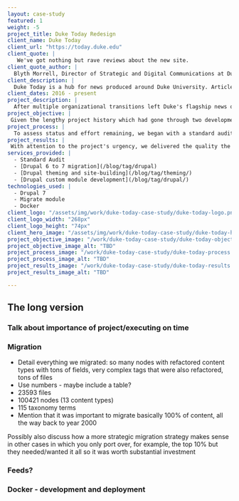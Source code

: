 ```yaml
---
layout: case-study
featured: 1
weight: -5
project_title: Duke Today Redesign
client_name: Duke Today
client_url: "https://today.duke.edu"
client_quote: |
   We've got nothing but rave reviews about the new site.
client_quote_author: |
  Blyth Morrell, Director of Strategic and Digital Communications at Duke University
client_description: |
  Duke Today is a hub for news produced around Duke University. Articles are produced by staff and faculty across the university and health system to comprise a one-stop-shop for news from around Duke.
client_dates: 2016 - present
project_description: |
  After multiple organizational transitions left Duke's flagship news outlet's redesign incomplete and in need of a new development team, Savas Labs stepped in to deliver a complex content migration, building on top of other agencies' code, all within four months!
project_objective: |
 Given the lengthy project history which had gone through two development agencies, by the time Savas Labs was brought in by design partner and fellow Durham natives Cuberis, our edict was to deliver the finished product ASAP. While appreciating the urgency, we didn't cut corners, and provided insights into best practices for performance, monitoring and security.
project_process: |
  To assess status and effort remaining, we began with a standard audit assessing system quality and functional completion. Once we were better oriented with organizational goals and the work that remained, we charged ahead on weekly development sprints. We collaborated daily with the Cuberis team to ensure user experience and design carried as much weight as the functional improvements we implemented. We staged work on Duke's cutting-edge custom hosting infrastructure using Docker containerization to enlist consistent feedback from all stakeholders throughout.
project_results: |
 With attention to the project's urgency, we delivered the quality the Duke brand demands efficiently and expediently, and the results were celebrated across the University. In four months, we took sixteen years and 120,000 articles worth of rich inter-departmental content and, with Cuberis's help, made it more engaging and accessible for all users.
services_provided: |
  - Standard Audit
  - [Drupal 6 to 7 migration](/blog/tag/drupal)
  - [Drupal theming and site-building](/blog/tag/theming/)
  - [Drupal custom module development](/blog/tag/drupal/)
technologies_used: |
  - Drupal 7
  - Migrate module
  - Docker
client_logo: "/assets/img/work/duke-today-case-study/duke-today-logo.png"
client_logo_width: "268px"
client_logo_height: "74px"
client_hero_image: "/assets/img/work/duke-today-case-study/duke-today-hero.jpg"
project_objective_image: "/work/duke-today-case-study/duke-today-objective.jpg"
project_objective_image_alt: "TBD"
project_process_image: "/work/duke-today-case-study/duke-today-process.jpg"
project_process_image_alt: "TBD"
project_results_image: "/work/duke-today-case-study/duke-today-results.jpg"
project_results_image_alt: "TBD"

---
```


## The long version

### Talk about importance of project/executing on time

### Migration

- Detail everything we migrated: so many nodes with refactored content types with tons of fields, very complex tags that were also refactored, tons of files
- Use numbers - maybe include a table?
 - 23593 files
 - 100421 nodes (13 content types)
 - 115 taxonomy terms
- Mention that it was important to migrate basically 100% of content, all the way back to year 2000

Possibly also discuss how a more strategic migration strategy makes sense in other cases in which you only port over, for example, the top 10% but they needed/wanted it all so it was worth substantial investment

### Feeds?

### Docker - development and deployment
